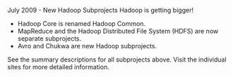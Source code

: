 <div class="section">

July 2009 - New Hadoop Subprojects
Hadoop is getting bigger!

-   Hadoop Core is renamed Hadoop Common.
-   MapReduce and the Hadoop Distributed File System (HDFS) are now
    separate subprojects.
-   Avro and Chukwa are new Hadoop subprojects.

See the summary descriptions for all subprojects above. Visit the
individual sites for more detailed information.

</div>
